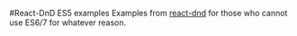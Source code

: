 #React-DnD ES5 examples
Examples from [react-dnd](https://github.com/gaearon/react-dnd/) for those who cannot use ES6/7 for whatever reason.
